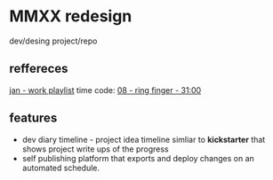 # MMXX redesign
dev/desing project/repo

## reffereces
[jan - work playlist](https://youtu.be/jxApZwq3_W8?t=1050)
time code: [08 - ring finger - 31:00](https://youtu.be/jxApZwq3_W8?t=1860)

## features
 - dev diary timeline - project idea timeline simliar to **kickstarter** that shows project write ups of the progress
 - self publishing platform that exports and deploy changes on an automated schedule.
